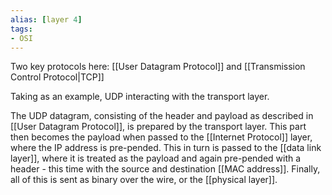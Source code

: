 ```yaml
---
alias: [layer 4]
tags:
- OSI
---
```

Two key protocols here: [[User Datagram Protocol]] and [[Transmission Control Protocol|TCP]]

Taking as an example, UDP interacting with the transport layer.

The UDP datagram, consisting of the header and payload as described in [[User Datagram Protocol]], is prepared by the transport layer. This part then becomes the payload when passed to the [[Internet Protocol]] layer, where the IP address is pre-pended. This in turn is passed to the [[data link layer]], where it is treated as the payload and again pre-pended with a header - this time with the source and destination [[MAC address]]. Finally, all of this is sent as binary over the wire, or the [[physical layer]].